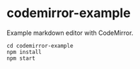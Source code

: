 # codemirror-example

Example markdown editor with CodeMirror.

```
cd codemirror-example
npm install
npm start
```
